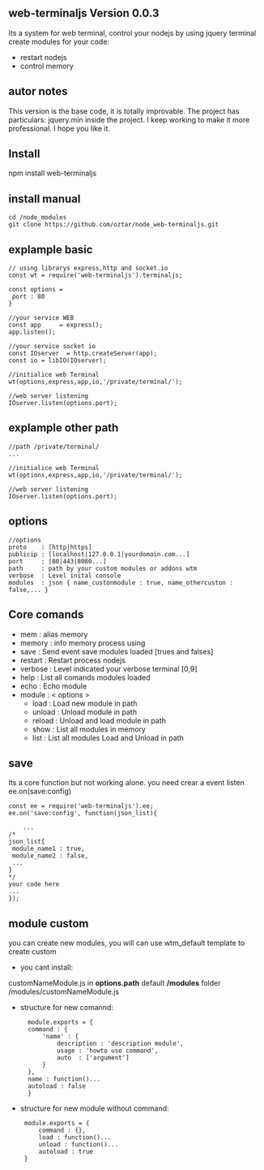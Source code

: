 ## web-terminaljs  Version 0.0.3
Its a system for web terminal, control your nodejs by  using jquery terminal
create modules for your code: 
 - restart nodejs 
 - control memory

## autor notes
This version is the base code, it is totally improvable.
The project has particulars: jquery.min inside the project.
I keep working to make it more professional. I hope you like it.

## Install

   npm install web-terminaljs 

## install manual 
  
    cd /node_modules
    git clone https://github.com/oztar/node_web-terminaljs.git

## explample basic 
  
    // using librarys express,http and socket.io	
    const wt = require('web-terminaljs').terminaljs;
    
    const options = 
     port : 80
    }
    
    //your service WEB
    const app     = express();
    app.listen();
    
    //your service socket io
    const IOserver  = http.createServer(app);
    const io = libIO(IOserver);
    
    //initialice web Terminal
    wt(options,express,app,io,'/private/terminal/');
    
    //web server listening
    IOserver.listen(options.port);

## explample other path 	

    //path /private/terminal/    
    ...
    
    //initialice web Terminal
    wt(options,express,app,io,'/private/terminal/');
    
    //web server listening
    IOserver.listen(options.port);

## options 

    //options
    proto    : [http|https]
    publicip : [localhost|127.0.0.1|yourdomain.com...]
    port     : [80|443|8080...]
    path     : path by your custom modules or addons wtm
    verbose  : Level inital console
    modules  : json { name_custonmodule : true, name_othercuston : false,... }

## Core comands

   - mem       : alias memory
   - memory    : info memory process using
   - save      : Send event save modules loaded [trues and falses]
   - restart   : Restart process nodejs
   - verbose   : Level indicated your verbose terminal [0,9]
   - help      : List all comands modules loaded
   - echo      : Echo module
   - module    : < options >
	 * load   : Load new module in path
	 * unload : Unload module in path
	 * reload : Unload and load module in path
	 * show   : List all modules in memory
	 * list   : List all modules Load and Unload in path

## save

Its a core function but not working alone.
you need crear a event listen ee.on(save:config)

    const ee = require('web-terminaljs').ee;
    ee.on('save:config', function(json_list){

        ...
	/*
	json_list{
	 module_name1 : true,
	 module_name2 : false,
	 ...
	}
	*/
	your code here
	...
    });


## module custom
you can create new modules, you will can use wtm_default template to create custom

- you cant install:

 customNameModule.js in **options.path** default **/modules** folder
 /modules/customNameModule.js

- structure for new comannd: 

		module.exports = {
		command : {
			'name' : {
				description : 'description module',
				usage : 'howto use command',
				auto  : ['argument']
			}
		},
		name : function()...
		autoload : false
		}

 - structure for new module without command:

   		module.exports = {
			command : {},
			load : function()...
			unload : function()...
			autoload : true
		}

